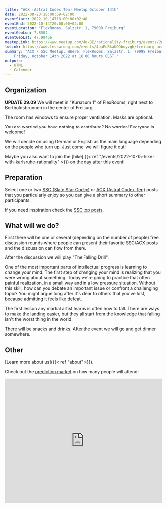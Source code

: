 ```yaml
---
title: "ACX (Astral Codex Ten) Meetup October 14th"
date: 2022-08-23T18:00:59+02:00
eventStart: 2022-10-14T18:00:00+02:00
eventEnd: 2022-10-14T20:00:00+02:00
eventLocation: "FlexRooms, Salzstr. 1, 79098 Freiburg"
eventGeoLon: 7.8504
eventGeoLat: 47.99466
meetupLink: https://www.meetup.com/de-DE/rationality-freiburg/events/288007506/
lwLink: https://www.lesswrong.com/events/4uaEuBkaKQDbuyvgh/freiburg-acx-ssc-meetup
summary: "ACX / SSC Meetup. Where: FlexRooms, Salzstr. 1, 79098 Freiburg. When:
    Friday, October 14th 2022 at 18:00 hours CEST."
outputs:
  - HTML
  - Calendar
---
```


## Organization

**UPDATE 29.09** We will meet in "Kursraum 1" of FlexRooms, right next to
Bertholdsbrunnen in the center of Freiburg.

The room has windows to ensure proper ventilation. Masks are optional.

You are worried you have nothing to contribute? No worries! Everyone is
welcome!

We will decide on using German or English as the main language depending on the
people who turn up. Just come, we will figure it out!

Maybe you also want to join the [hike]({{< ref
"/events/2022-10-15-hike-with-karlsruhe-rationality" >}}) on the day after this
event!


## Preparation

Select one or two [SSC (Slate Star Codex)](https://slatestarcodex.com/) or [ACX
(Astral Codex Ten)](https://astralcodexten.substack.com/) posts that you
particularly enjoy so you can give a short summary to other participants.

If you need inspiration check the [SSC top
posts](https://slatestarcodex.com/top-posts/).


## What will we do?

First there will be one or several (depending on the number of people) free
discussion rounds where people can present their favorite SSC/ACX posts and the
discussion can flow from there.

After the discussion we will play "The Falling Drill".

One of the most important parts of intellectual progress is learning to change
your mind. The first step of changing your mind is realizing that you were
wrong about something. Today we're going to practice that often painful
realization, in a small way and in a low pressure situation. Without this
skill, how can you debate an important issue or confront a challenging topic?
You might argue long after it's clear to others that you've lost, because
admitting it feels like defeat.

The first lesson any martial artist learns is often how to fall. There are ways
to make the landing easier, but they all start from the knowledge that falling
isn't the worst thing in the world.

There will be snacks and drinks. After the event we will go and get dinner
somewhere.


## Other

[Learn more about us]({{< ref "about" >}}).

Check out the [prediction
market](https://manifold.markets/Omar/how-many-people-will-attend-the-acx) on
how many people will attend:

<div class="row-container" style="display: flex; width: 100%; height: 400px; flex-direction: column; overflow: hidden;">
  <iframe style="height: 100%"
    src="https://manifold.markets/embed/Omar/how-many-people-will-attend-the-acx"
    title="How many people will attend the ACX meetup on Oct 14th 2022 in
    Freiburg, Germany?" frameborder="0">
  </iframe>
</div>
